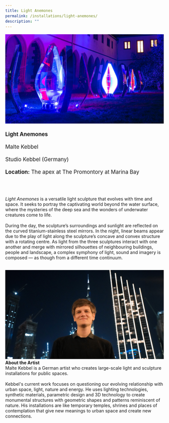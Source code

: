 ```yaml
---
title: Light Anemones
permalink: /installations/light-anemones/
description: ""
---
```

<p style="font-size:17px;line-height:40px">
<img src="/images/Installations/light%20anemones.jpg">
<b>Light Anemones</b><br>
Malte Kebbel<br>
Studio Kebbel (Germany)<br>
<b>Location:</b> The apex at The Promontory at Marina Bay<br><br>

<i>Light Anemones</i> is a versatile light sculpture that evolves with time and space. It seeks to portray the captivating world beyond the water surface, where the mysteries of the deep sea and the wonders of underwater creatures come to life.
<br><br>
During the day, the sculpture’s surroundings and sunlight are reflected on the curved titanium-stainless steel mirrors. In the night, linear beams appear due to the play of light along the sculpture’s concave and convex structure with a rotating centre. As light from the three sculptures interact with one another and merge with mirrored silhouettes of neighbouring buildings, people and landscape, a complex symphony of light, sound and imagery is composed — as though from a different time continuum.<br><br>

<img src="/images/Installations/2nd%20release/malte_kebbel_profile_landscape_ilsg23%20-%20malte%20kebbel.jpg">
<b>About the Artist</b><br>
Malte Kebbel is a German artist who creates large-scale light and sculpture installations for public spaces.&nbsp;
<br><br>
Kebbel's current work focuses on questioning our evolving relationship with urban space, light, nature and energy. He uses lighting technologies, synthetic materials, parametric design and 3D technology to create monumental structures with geometric shapes and patterns reminiscent of nature.&nbsp;His installations are like temporary temples, shrines and places of contemplation that give new meanings to urban space and create new connections.</p>